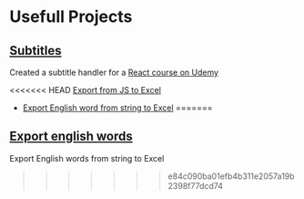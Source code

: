 # Usefull Projects

## [Subtitles](/usefull-projects/subtitles/excel-export)

Created a subtitle handler for a [React course on Udemy](https://www.udemy.com/course/the-ultimate-react-course/learn/lecture/35882526#search)

<<<<<<< HEAD
[Export from JS to Excel](/usefull-projects/subtitles/excel-export/)
* [Export English word from string to Excel](/usefull-projects/english-words-export/)
=======
## [Export english words](/usefull-projects/english-words-export/)

Export English words from string to Excel
>>>>>>> e84c090ba01efb4b311e2057a19b2398f77dcd74

